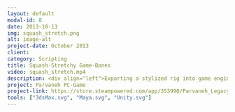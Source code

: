 ```yaml
---
layout: default
modal-id: 8
date: 2013-10-13
img: squash_stretch.png
alt: image-alt
project-date: October 2013
client: 
category: Scripting
title: Squash-Stretchy Game-Bones
video: squash_stretch.mp4
description: <div align="left">Exporting a stylized rig into game engines has never been easy. This tool provides some exportable rigging features that their native forms are not exportable. Squash-stretchy bone chains are one of those non-exportable features.</div>
project: Parvaneh PC-Game
project-link: https://store.steampowered.com/app/353990/Parvaneh_Legacy_of_the_Lights_Guardians/
tools: ["3dsMax.svg", "Maya.svg", "Unity.svg"]
---
```

